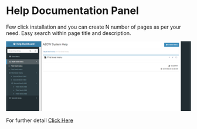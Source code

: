# Help Documentation Panel
Few click installation and you can create N number of pages as per your need. Easy search within page title and description.

![alt text](help-documentation.png)

For further detail <a href="https://learncodeweb.com/bootstrap-framework/free-web-software-to-create-help-documentation/">Click Here</a>

